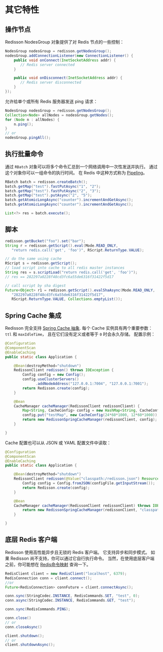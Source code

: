 # 其它特性

## 操作节点

Redisson NodesGroup 对象提供了对 Redis 节点的一些控制：

```java
NodesGroup nodesGroup = redisson.getNodesGroup();
nodesGroup.addConnectionListener(new ConnectionListener() {
    public void onConnect(InetSocketAddress addr) {
       // Redis server connected
    }

    public void onDisconnect(InetSocketAddress addr) {
       // Redis server disconnected
    }
});
```

允许给单个或所有 Redis 服务器发送 ping 请求：

```java
NodesGroup nodesGroup = redisson.getNodesGroup();
Collection<Node> allNodes = nodesGroup.getNodes();
for (Node n : allNodes) {
    n.ping();
}
// or
nodesGroup.pingAll();
```

## 执行批量命令

通过 `RBatch` 对象可以将多个命令汇总到一个网络调用中一次性发送并执行。
通过这个对象你可以一组命令的执行时间。
在 Redis 中这种方式称为 [Pipeling](http://redis.io/topics/pipelining)。

```java
RBatch batch = redisson.createBatch();
batch.getMap("test").fastPutAsync("1", "2");
batch.getMap("test").fastPutAsync("2", "3");
batch.getMap("test").putAsync("2", "5");
batch.getAtomicLongAsync("counter").incrementAndGetAsync();
batch.getAtomicLongAsync("counter").incrementAndGetAsync();

List<?> res = batch.execute();
```

## 脚本

```java
redisson.getBucket("foo").set("bar");
String r = redisson.getScript().eval(Mode.READ_ONLY, 
   "return redis.call('get', 'foo')", RScript.ReturnType.VALUE);

// do the same using cache
RScript s = redisson.getScript();
// load script into cache to all redis master instances
String res = s.scriptLoad("return redis.call('get', 'foo')");
// res == 282297a0228f48cd3fc6a55de6316f31422f5d17

// call script by sha digest
Future<Object> r1 = redisson.getScript().evalShaAsync(Mode.READ_ONLY, 
   "282297a0228f48cd3fc6a55de6316f31422f5d17", 
   RScript.ReturnType.VALUE, Collections.emptyList());
```

## Spring Cache 集成

Redisson 完全支持 [Spring Cache 抽象](https://github.com/mrniko/redisson/wiki/docs.spring.io/spring-framework/docs/current/spring-framework-reference/html/cache.html).
每个 Cache 实例具有两个重要参数： `ttl` 和 `maxIdleTime`，
且在它们没有定义或者等于 `0` 时会永久存储。
配置示例：

```java
@Configuration
@ComponentScan
@EnableCaching
public static class Application {

    @Bean(destroyMethod="shutdown")
    RedissonClient redisson() throws IOException {
        Config config = new Config();
        config.useClusterServers()
              .addNodeAddress("127.0.0.1:7004", "127.0.0.1:7001");
        return Redisson.create(config);
    }

    @Bean
    CacheManager cacheManager(RedissonClient redissonClient) {
        Map<String, CacheConfig> config = new HashMap<String, CacheConfig>();
        config.put("testMap", new CacheConfig(24*60*1000, 12*60*1000));
        return new RedissonSpringCacheManager(redissonClient, config);
    }

}
```

Cache 配置也可以从 JSON 或 YAML 配置文件中读取：

```java
@Configuration
@ComponentScan
@EnableCaching
public static class Application {

    @Bean(destroyMethod="shutdown")
    RedissonClient redisson(@Value("classpath:/redisson.json") Resource configFile) throws IOException {
        Config config = Config.fromJSON(configFile.getInputStream());
        return Redisson.create(config);
    }

    @Bean
    CacheManager cacheManager(RedissonClient redissonClient) throws IOException {
        return new RedissonSpringCacheManager(redissonClient, "classpath:/cache-config.json");
    }

}
```

## 底层 Redis 客户端

Redisson 使用高性能异步且无锁的 Redis 客户端。
它支持异步和同步模式。
如果 Redisson 尚不支持，你可以通过它自行执行命令。
当然，在使用底层客户端之前，你可能想在 [Redis命令映射](./cmd_mapping.md) 查询一下。

```java
RedisClient client = new RedisClient("localhost", 6379);
RedisConnection conn = client.connect();
//or 
Future<RedisConnection> connFuture = client.connectAsync();

conn.sync(StringCodec.INSTANCE, RedisCommands.SET, "test", 0);
conn.async(StringCodec.INSTANCE, RedisCommands.GET, "test");

conn.sync(RedisCommands.PING);

conn.close()
// or
conn.closeAsync()

client.shutdown();
// or
client.shutdownAsync();
```
